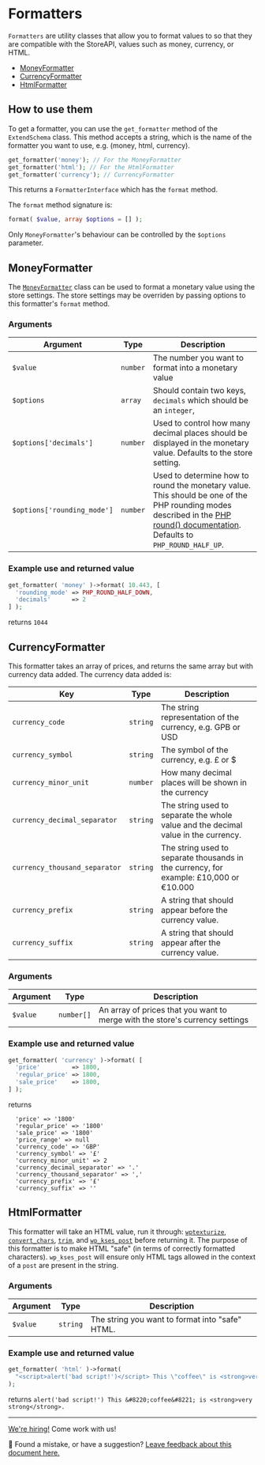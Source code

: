 # Formatters

`Formatters` are utility classes that allow you to format values to so that they are compatible with the StoreAPI, values such as money, currency, or HTML.

-   [MoneyFormatter](#MoneyFormatter)
-   [CurrencyFormatter](#CurrencyFormatter)
-   [HtmlFormatter](#HtmlFormatter)

## How to use them

To get a formatter, you can use the `get_formatter` method of the `ExtendSchema` class. This method accepts a string,
which is the name of the formatter you want to use, e.g. (money, html, currency).

```php
get_formatter('money'); // For the MoneyFormatter
get_formatter('html'); // For the HtmlFormatter
get_formatter('currency'); // CurrencyFormatter
```

This returns a `FormatterInterface` which has the `format` method.

The `format` method signature is:

```php
format( $value, array $options = [] );
```

Only `MoneyFormatter`'s behaviour can be controlled by the `$options` parameter.

## MoneyFormatter

The [`MoneyFormatter`](https://github.com/woocommerce/woocommerce-gutenberg-products-block/blob/trunk/src/StoreApi/Formatters/MoneyFormatter.php)
class can be used to format a monetary value using the store settings. The store settings may be overriden by passing
options to this formatter's `format` method.

### Arguments

| Argument                    | Type     | Description                                                                                                                                                                                                                      |
| --------------------------- | -------- | -------------------------------------------------------------------------------------------------------------------------------------------------------------------------------------------------------------------------------- |
| `$value`                    | `number` | The number you want to format into a monetary value                                                                                                                                                                              |
| `$options`                  | `array`  | Should contain two keys, `decimals` which should be an `integer`,                                                                                                                                                                |
| `$options['decimals']`      | `number` | Used to control how many decimal places should be displayed in the monetary value. Defaults to the store setting.                                                                                                                |
| `$options['rounding_mode']` | `number` | Used to determine how to round the monetary value. This should be one of the PHP rounding modes described in the [PHP round() documentation](https://www.php.net/manual/en/function.round.php). Defaults to `PHP_ROUND_HALF_UP`. |

### Example use and returned value

```php
get_formatter( 'money' )->format( 10.443, [
  'rounding_mode' => PHP_ROUND_HALF_DOWN,
  'decimals'      => 2
] );
```

returns `1044`

## CurrencyFormatter

This formatter takes an array of prices, and returns the same array but with currency data added. The currency data
added is:

| Key                           | Type     | Description                                                                                       |
| ----------------------------- | -------- | ------------------------------------------------------------------------------------------------- |
| `currency_code`               | `string` | The string representation of the currency, e.g. GPB or USD                                        |
| `currency_symbol`             | `string` | The symbol of the currency, e.g. &pound; or \$                                                    |
| `currency_minor_unit`         | `number` | How many decimal places will be shown in the currency                                             |
| `currency_decimal_separator`  | `string` | The string used to separate the whole value and the decimal value in the currency.                |
| `currency_thousand_separator` | `string` | The string used to separate thousands in the currency, for example: &pound;10,000 or &euro;10.000 |
| `currency_prefix`             | `string` | A string that should appear before the currency value.                                            |
| `currency_suffix`             | `string` | A string that should appear after the currency value.                                             |

### Arguments

| Argument | Type       | Description                                                                  |
| -------- | ---------- | ---------------------------------------------------------------------------- |
| `$value` | `number[]` | An array of prices that you want to merge with the store's currency settings |

### Example use and returned value

```php
get_formatter( 'currency' )->format( [
  'price'         => 1800,
  'regular_price' => 1800,
  'sale_price'    => 1800,
] );
```

returns

```
  'price' => '1800'
  'regular_price' => '1800'
  'sale_price' => '1800'
  'price_range' => null
  'currency_code' => 'GBP'
  'currency_symbol' => '£'
  'currency_minor_unit' => 2
  'currency_decimal_separator' => '.'
  'currency_thousand_separator' => ','
  'currency_prefix' => '£'
  'currency_suffix' => ''
```

## HtmlFormatter

This formatter will take an HTML value, run it through: [`wptexturize`](https://developer.wordpress.org/reference/functions/wptexturize/),
[`convert_chars`](https://developer.wordpress.org/reference/functions/convert_chars/),
[`trim`](https://www.php.net/manual/en/function.trim.php), and [`wp_kses_post`](https://developer.wordpress.org/reference/functions/wp_kses_post/)
before returning it. The purpose of this formatter is to make HTML "safe" (in terms of correctly formatted characters).
`wp_kses_post` will ensure only HTML tags allowed in the context of a `post` are present in the string.

### Arguments

| Argument | Type     | Description                                     |
| -------- | -------- | ----------------------------------------------- |
| `$value` | `string` | The string you want to format into "safe" HTML. |

### Example use and returned value

```php
get_formatter( 'html' )->format(
  "<script>alert('bad script!')</script> This \"coffee\" is <strong>very strong</strong>."
);
```

returns
`alert('bad script!') This &#8220;coffee&#8221; is <strong>very strong</strong>.`

<!-- FEEDBACK -->

---

[We're hiring!](https://woocommerce.com/careers/) Come work with us!

🐞 Found a mistake, or have a suggestion? [Leave feedback about this document here.](https://github.com/woocommerce/woocommerce-gutenberg-products-block/issues/new?assignees=&labels=type%3A+documentation&template=--doc-feedback.md&title=Feedback%20on%20./docs/extensibility/extend-rest-api-formatters.md)

<!-- /FEEDBACK -->

